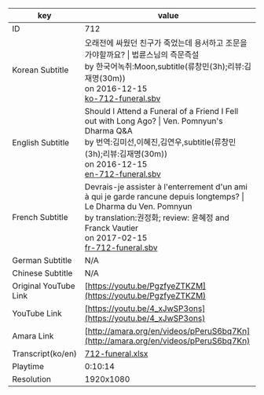 |  key  |  value  |
|-------|---------|
| ID            | 712 |
| Korean Subtitle | 오래전에 싸웠던 친구가 죽었는데 용서하고 조문을 가야할까요? \| 법륜스님의 즉문즉설<br>by 한국어녹취:Moon,subtitle(류창민(3h);리뷰:김재명(30m))<br>on 2016-12-15<br>[ko-712-funeral.sbv](https://github.com/jungtosociety/dharma-qna/raw/master/sub/712/ko-712-funeral.sbv)<br>|
| English Subtitle | Should I Attend a Funeral of a Friend I Fell out with Long Ago? \| Ven. Pomnyun's Dharma Q&A<br>by 번역:김미선,이혜진,김연우,subtitle(류창민(3h);리뷰:김재명(30m))<br>on 2016-12-15<br>[en-712-funeral.sbv](https://github.com/jungtosociety/dharma-qna/raw/master/sub/712/en-712-funeral.sbv)<br>|
| French Subtitle | Devrais-je assister à l'enterrement d'un ami à qui je garde rancune depuis longtemps? \| Le Dharma du Ven. Pomnyun<br>by translation:권정화; review: 윤혜정 and Franck Vautier<br>on 2017-02-15<br>[fr-712-funeral.sbv](https://github.com/jungtosociety/dharma-qna/raw/master/sub/712/fr-712-funeral.sbv)<br>|
| German Subtitle | N/A |
| Chinese Subtitle | N/A |
| Original YouTube Link  | [https://youtu.be/PgzfyeZTKZM](https://youtu.be/PgzfyeZTKZM) |
| YouTube Link  | [https://youtu.be/4_xJwSP3ons](https://youtu.be/4_xJwSP3ons) |
| Amara Link    | [http://amara.org/en/videos/pPeruS6bq7Kn](http://amara.org/en/videos/pPeruS6bq7Kn) |
| Transcript(ko/en) | [712-funeral.xlsx](https://github.com/jungtosociety/dharma-qna/raw/master/sub/712/712-funeral.xlsx) |
| Playtime | 0:10:14 |
| Resolution | 1920x1080|
